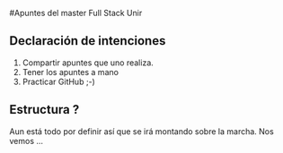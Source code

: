 #Apuntes del master Full Stack Unir

## Declaración de intenciones

1. Compartir apuntes que uno realiza.
2. Tener los apuntes a mano
3. Practicar GitHub ;-)

## Estructura ?

Aun está todo por definir así que se irá montando sobre la marcha.
Nos vemos ...